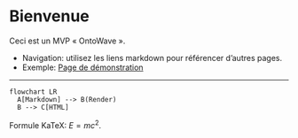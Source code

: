 # Bienvenue

Ceci est un MVP « OntoWave ».

- Navigation: utilisez les liens markdown pour référencer d’autres pages.
- Exemple: [Page de démonstration](demo.md)

---

```mermaid
flowchart LR
  A[Markdown] --> B(Render)
  B --> C[HTML]
```

Formule KaTeX: $E = mc^2$.
